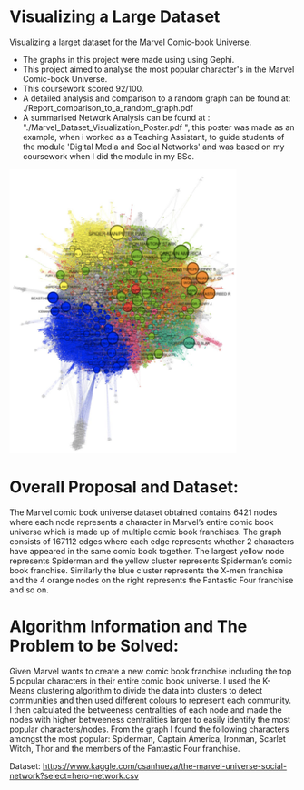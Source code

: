 # Visualizing a Large Dataset
Visualizing a larget dataset for the Marvel Comic-book Universe. 
- The graphs in this project were made using using Gephi.
- This project aimed to analyse the most popular character's in the Marvel Comic-book Universe.
- This coursework scored 92/100.
- A detailed analysis and comparison to a random graph can be found at: ./Report_comparison_to_a_random_graph.pdf
- A summarised Network Analysis can be found at : "./Marvel_Dataset_Visualization_Poster.pdf ", this poster was made as an example, when i worked as a Teaching Assistant, to guide students of the module 'Digital Media and Social Networks' and was based on my coursework when I did the module in my BSc.

<img src="https://github.com/HarrishanSK/VisualizingLargeData/blob/master/images/image1.png" alt="alt text" width="400" height="500">

# Overall Proposal and Dataset:
The Marvel comic book universe dataset obtained contains 6421 nodes where each node represents a character in Marvel’s entire comic book universe which is made up of multiple comic book franchises. The graph consists of 167112 edges where each edge represents whether 2 characters have appeared in the same comic book together. The largest yellow node represents Spiderman and the yellow cluster represents Spiderman’s comic book franchise. Similarly the blue cluster represents the X-men franchise and the 4 orange nodes on the right represents the Fantastic Four franchise and so on. 

# Algorithm Information and The Problem to be Solved: 
Given Marvel wants to create a new comic book franchise including the top 5 popular characters in their entire comic book universe. I used the K-Means clustering algorithm to divide the data into clusters to detect communities and then used different colours to represent each community. I then calculated the betweeness centralities of each node and made the nodes with higher betweeness centralities larger to easily identify the most popular characters/nodes. From the graph I found the following characters amongst the most popular: Spiderman, Captain America, Ironman, Scarlet Witch, Thor and the members of the Fantastic Four franchise. 


Dataset: https://www.kaggle.com/csanhueza/the-marvel-universe-social-network?select=hero-network.csv
